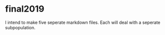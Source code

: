 # final2019
I intend to make five seperate markdown files. Each will deal with a seperate subpopulation. 
